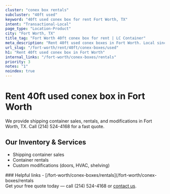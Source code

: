 ```yaml
---
cluster: "conex box rentals"
subcluster: "40ft used"
keyword: "40ft used conex box for rent Fort Worth, TX"
intent: "Transactional-Local"
page_type: "Location-Product"
city: "Fort Worth, TX"
title_tag: "Fort Worth 40ft conex box for rent | LC Container"
meta_description: "Rent 40ft used conex boxes in Fort Worth. Local since 2003. Flexible rental terms. Same-week delivery available. Get your free quote — call (214) 524-4168 to..."
url_slug: "/fort-worth/rent/40ft/conex-boxes/used"
h1: "Rent 40ft used conex box in Fort Worth"
internal_links: "/fort-worth/conex-boxes/rentals"
priority: 3
notes: "1"
noindex: true
---
```


# Rent 40ft used conex box in Fort Worth

We provide shipping container sales, rentals, and modifications in Fort Worth, TX. Call (214) 524-4168 for a fast quote.

## Our Inventory & Services
- Shipping container sales
- Container rentals
- Custom modifications (doors, HVAC, shelving)

<div data-section="internal-links">
### Helpful links
- [/fort-worth/conex-boxes/rentals](/fort-worth/conex-boxes/rentals
</div>

<div data-section="cta">
Get your free quote today — call (214) 524-4168 or <a href="/contact">contact us</a>.
</div>

<script type="application/ld+json">{"@context":"https://schema.org","@type":"FAQPage","mainEntity":[{"@type":"Question","name":"How much does delivery cost in Fort Worth, TX?","acceptedAnswer":{"@type":"Answer","text":"Delivery costs vary by distance and container size. Most deliveries in Fort Worth, TX range from $150-$300. Call (214) 524-4168 for an exact quote based on your specific location."}},{"@type":"Question","name":"Do you offer financing or payment plans?","acceptedAnswer":{"@type":"Answer","text":"We accept major credit cards, checks, and can discuss commercial terms for bulk purchases. Call (214) 524-4168 to discuss options."}},{"@type":"Question","name":"Can you customize containers in Fort Worth, TX?","acceptedAnswer":{"@type":"Answer","text":"Yes — we perform modifications like doors, HVAC, insulation, and shelving. Request a custom quote at (214) 524-4168 or via our contact form."}}]}</script>
